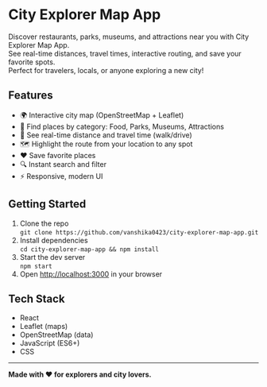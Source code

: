 # City Explorer Map App

Discover restaurants, parks, museums, and attractions near you with City Explorer Map App.  
See real-time distances, travel times, interactive routing, and save your favorite spots.  
Perfect for travelers, locals, or anyone exploring a new city!

## Features

- 🌍 Interactive city map (OpenStreetMap + Leaflet)
- 📍 Find places by category: Food, Parks, Museums, Attractions
- 🚗 See real-time distance and travel time (walk/drive)
- 🗺️ Highlight the route from your location to any spot
- ❤️ Save favorite places
- 🔍 Instant search and filter
- ⚡ Responsive, modern UI

## Getting Started

1. Clone the repo  
   `git clone https://github.com/vanshika0423/city-explorer-map-app.git`
2. Install dependencies  
   `cd city-explorer-map-app && npm install`
3. Start the dev server  
   `npm start`
4. Open [http://localhost:3000](http://localhost:3000) in your browser

## Tech Stack

- React
- Leaflet (maps)
- OpenStreetMap (data)
- JavaScript (ES6+)
- CSS

---

**Made with ❤️ for explorers and city lovers.**
